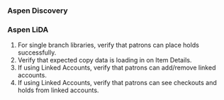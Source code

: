 ### Aspen Discovery

### Aspen LiDA
1. For single branch libraries, verify that patrons can place holds successfully.
2. Verify that expected copy data is loading in on Item Details.
3. If using Linked Accounts, verify that patrons can add/remove linked accounts.
4. If using Linked Accounts, verify that patrons can see checkouts and holds from linked accounts.